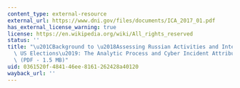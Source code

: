 ```yaml
---
content_type: external-resource
external_url: https://www.dni.gov/files/documents/ICA_2017_01.pdf
has_external_license_warning: true
license: https://en.wikipedia.org/wiki/All_rights_reserved
status: ''
title: "\u201CBackground to \u2018Assessing Russian Activities and Intentions in Recent\
  \ US Elections\u2019: The Analytic Process and Cyber Incident Attribution\u201D\
  \ (PDF - 1.5 MB)"
uid: 0361520f-4841-46ee-8161-262428a40120
wayback_url: ''
---
```

